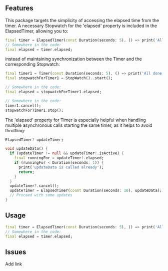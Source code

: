 ## Features

This package targets the simplicity of accessing the elapsed time from the timer. A necessary 
Stopwatch for the 'elapsed' property is included in the ElapsedTimer, allowing you to:
```dart
final timer = ElapsedTimer(const Duration(seconds: 5), () => print('All done'));
// Somewhere in the code:
final elapsed = timer.elapsed;
```
instead of maintaining synchronization between the Timer and the corresponding Stopwatch:
```dart
final timer1 = Timer(const Duration(seconds: 5), () => print('All done'));
final stopwatchForTimer1 = StopWatch()..start();

// Somewhere in the code:
final elapsed = stopwatchForTimer1.elapsed;

// Somewhere in the code:
timer1.cancel();
stopwatchForTimer1.stop();
```
The 'elapsed' property for Timer is especially helpful when handling multiple asynchronous calls 
starting the same timer, as it helps to avoid throttling:

```dart
ElapsedTimer? updateTimer;

void updateData() {
  if (updateTimer != null && updateTimer!.isActive) {
    final runningFor = updateTimer!.elapsed;
    if (runningFor < Duration(seconds: 1)) {
      print('updateData is called already');
      return;
    }
  }
  updateTimer?.cancel();
  updateTimer = ElapsedTimer(const Duration(seconds: 10), updateData);
  // Proceed with some updates
}
```

## Usage

```dart
final timer = ElapsedTimer(const Duration(seconds: 5), () => print('All done'));
// Somewhere in the code:
final elapsed = timer.elapsed;
```

## Issues

Add link
